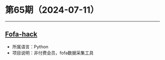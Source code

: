 # 第65期（2024-07-11）

---
## [Fofa-hack](https://github.com/Cl0udG0d/Fofa-hack)
- 所属语言：Python
- 项目说明：非付费会员，fofa数据采集工具
